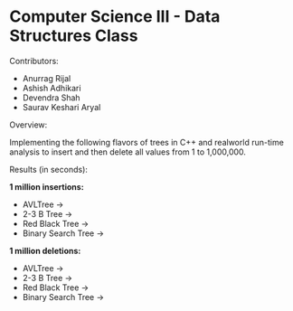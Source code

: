 # Computer Science III - Data Structures Class

Contributors:
- Anurrag Rijal
- Ashish Adhikari
- Devendra Shah
- Saurav Keshari Aryal


Overview:

Implementing the following flavors of trees in C++ and realworld run-time analysis to insert and then delete all values from 1 to 1,000,000.


Results (in seconds):

**1 million insertions:**

* AVLTree ->
* 2-3 B Tree ->
* Red Black Tree ->
* Binary Search Tree ->

**1 million deletions:**

* AVLTree ->
* 2-3 B Tree ->
* Red Black Tree ->
* Binary Search Tree -> 